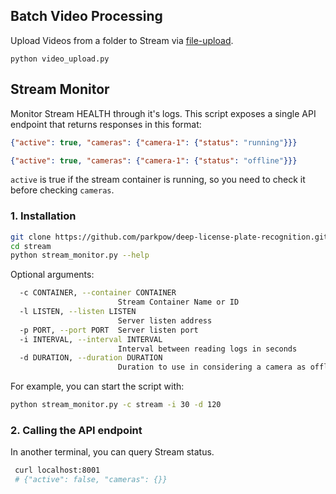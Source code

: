 ## Batch Video Processing

Upload Videos from a folder to Stream via [file-upload](https://guides.platerecognizer.com/docs/stream/video-files#file-upload-api).

```shell
python video_upload.py
```

## Stream Monitor
Monitor Stream HEALTH through it's logs. This script exposes a single API endpoint that returns responses in this format:

```json
{"active": true, "cameras": {"camera-1": {"status": "running"}}}
```

```json
{"active": true, "cameras": {"camera-1": {"status": "offline"}}}
```

`active` is true if the stream container is running, so you need to check it before checking `cameras`.

### 1. Installation

```bash
git clone https://github.com/parkpow/deep-license-plate-recognition.git
cd stream
python stream_monitor.py --help
```

Optional arguments:
```bash
  -c CONTAINER, --container CONTAINER
                        Stream Container Name or ID
  -l LISTEN, --listen LISTEN
                        Server listen address
  -p PORT, --port PORT  Server listen port
  -i INTERVAL, --interval INTERVAL
                        Interval between reading logs in seconds
  -d DURATION, --duration DURATION
                        Duration to use in considering a camera as offline in seconds
```

For example, you can start the script with:
```bash
python stream_monitor.py -c stream -i 30 -d 120
```

### 2. Calling the API endpoint
In another terminal, you can query Stream status.

```bash
 curl localhost:8001
 # {"active": false, "cameras": {}}
```
